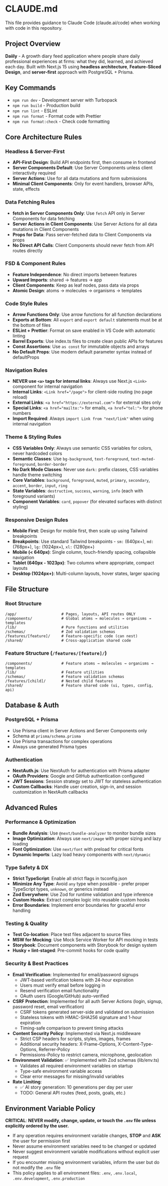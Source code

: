 # CLAUDE.md

This file provides guidance to Claude Code (claude.ai/code) when working with code in this repository.

## Project Overview

**Daiily** - A growth diary feed application where people share daily professional experiences at firms: what they did, learned, and achieved each day. Built with Next.js 15 using **headless architecture**, **Feature-Sliced Design**, and **server-first** approach with PostgreSQL + Prisma.

## Key Commands

- `npm run dev` - Development server with Turbopack
- `npm run build` - Production build
- `npm run lint` - ESLint
- `npm run format` - Format code with Prettier
- `npm run format:check` - Check code formatting

## Core Architecture Rules

### Headless & Server-First

- **API-First Design**: Build API endpoints first, then consume in frontend
- **Server Components Default**: Use Server Components unless client interactivity required
- **Server Actions**: Use for all data mutations and form submissions
- **Minimal Client Components**: Only for event handlers, browser APIs, state, effects

### Data Fetching Rules

- **fetch in Server Components Only**: Use `fetch` API only in Server Components for data fetching
- **Server Actions in Client Components**: Use Server Actions for all data mutations in Client Components
- **Props for Data**: Pass server-fetched data to Client Components via props
- **No Direct API Calls**: Client Components should never fetch from API routes directly

### FSD & Component Rules

- **Feature Independence**: No direct imports between features
- **Upward Imports**: shared → features → app
- **Client Components**: Keep as leaf nodes, pass data via props
- **Atomic Design**: atoms → molecules → organisms → templates

### Code Style Rules

- **Arrow Functions Only**: Use arrow functions for all function declarations
- **Exports at Bottom**: All `export` and `export default` statements must be at the bottom of files
- **ESLint + Prettier**: Format on save enabled in VS Code with automatic linting
- **Barrel Exports**: Use index.ts files to create clean public APIs for features
- **Const Assertions**: Use `as const` for immutable objects and arrays
- **No Default Props**: Use modern default parameter syntax instead of defaultProps

### Navigation Rules

- **NEVER use `<a>` tags for internal links**: Always use Next.js `<Link>` component for internal navigation
- **Internal Links**: `<Link href="/page">` for client-side routing (no page reload)
- **External Links**: `<a href="https://external.com">` for external sites only
- **Special Links**: `<a href="mailto:">` for emails, `<a href="tel:">` for phone numbers
- **Import Required**: Always `import Link from "next/link"` when using internal navigation

### Theme & Styling Rules

- **CSS Variables Only**: Always use semantic CSS variables for colors, never hardcoded colors
- **Semantic Classes**: Use `bg-background`, `text-foreground`, `text-muted-foreground`, `border-border`
- **No Dark Mode Classes**: Never use `dark:` prefix classes, CSS variables handle theme switching
- **Core Variables**: `background`, `foreground`, `muted`, `primary`, `secondary`, `accent`, `border`, `input`, `ring`
- **State Variables**: `destructive`, `success`, `warning`, `info` (each with foreground variants)
- **Component Variables**: `card`, `popover` (for elevated surfaces with distinct styling)

### Responsive Design Rules

- **Mobile First**: Design for mobile first, then scale up using Tailwind breakpoints
- **Breakpoints**: Use standard Tailwind breakpoints - `sm:` (640px+), `md:` (768px+), `lg:` (1024px+), `xl:` (1280px+)
- **Mobile (< 640px)**: Single column, touch-friendly spacing, collapsible navigation
- **Tablet (640px - 1023px)**: Two columns where appropriate, compact layouts
- **Desktop (1024px+)**: Multi-column layouts, hover states, larger spacing

## File Structure

### Root Structure

```
/app/                    # Pages, layouts, API routes ONLY
/components/             # Global atoms → molecules → organisms → templates
/lib/                    # Pure functions and utilities
/schemas/                # Zod validation schemas
/features/[feature]/     # Feature-specific code (can nest)
/shared/                 # Cross-application shared code
```

### Feature Structure (`/features/[feature]/`)

```
/components/             # Feature atoms → molecules → organisms → templates
/lib/                    # Feature utilities
/schemas/                # Feature validation schemas
/features/[child]/       # Nested child features
/shared/                 # Feature shared code (ui, types, config, api)
```

## Database & Auth

### PostgreSQL + Prisma

- Use Prisma client in Server Actions and Server Components only
- Schema at `prisma/schema.prisma`
- Use Prisma transactions for complex operations
- Always use generated Prisma types

### Authentication

- **NextAuth.js**: Use NextAuth for authentication with Prisma adapter
- **OAuth Providers**: Google and GitHub authentication configured
- **JWT Sessions**: Session strategy set to JWT for stateless authentication
- **Custom Callbacks**: Handle user creation, sign-in, and session customization in NextAuth callbacks

## Advanced Rules

### Performance & Optimization

- **Bundle Analysis**: Use `@next/bundle-analyzer` to monitor bundle sizes
- **Image Optimization**: Always use `next/image` with proper sizing and lazy loading
- **Font Optimization**: Use `next/font` with preload for critical fonts
- **Dynamic Imports**: Lazy load heavy components with `next/dynamic`

### Type Safety & DX

- **Strict TypeScript**: Enable all strict flags in tsconfig.json
- **Minimize Any Type**: Avoid `any` type when possible - prefer proper TypeScript types, `unknown`, or generics instead
- **Zod Everywhere**: Use Zod for runtime validation and type inference
- **Custom Hooks**: Extract complex logic into reusable custom hooks
- **Error Boundaries**: Implement error boundaries for graceful error handling

### Testing & Quality

- **Test Co-location**: Place test files adjacent to source files
- **MSW for Mocking**: Use Mock Service Worker for API mocking in tests
- **Storybook**: Document components with Storybook for design system
- **Husky + lint-staged**: Pre-commit hooks for code quality

### Security & Best Practices

- **Email Verification**: Implemented for email/password signups
  - JWT-based verification tokens with 24-hour expiration
  - Users must verify email before logging in
  - Resend verification email functionality
  - OAuth users (Google/GitHub) auto-verified
- **CSRF Protection**: Implemented for all auth Server Actions (login, signup, password reset, email verification)
  - CSRF tokens generated server-side and validated on submission
  - Stateless tokens with HMAC-SHA256 signature and 1-hour expiration
  - Timing-safe comparison to prevent timing attacks
- **Content Security Policy**: Implemented via Next.js middleware
  - Strict CSP headers for scripts, styles, images, frames
  - Additional security headers: X-Frame-Options, X-Content-Type-Options, Referrer-Policy
  - Permissions-Policy to restrict camera, microphone, geolocation
- **Environment Validation**: ✅ Implemented with Zod schemas (lib/env.ts)
  - Validates all required environment variables on startup
  - Type-safe environment variable access
  - Clear error messages for missing/invalid variables
- **Rate Limiting**:
  - ✅ AI story generation: 10 generations per day per user
  - TODO: General API routes (feed, posts, goals, etc.)

## Environment Variable Policy

**CRITICAL**: **NEVER modify, change, update, or touch the `.env` file unless explicitly ordered by the user.**

- If any operation requires environment variable changes, **STOP** and **ASK** the user for permission first
- Never assume environment variables need to be changed or updated
- Never suggest environment variable modifications without explicit user request
- If you encounter missing environment variables, inform the user but do not modify the `.env` file
- This policy applies to all environment files: `.env`, `.env.local`, `.env.development`, `.env.production`

